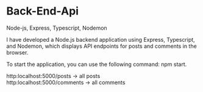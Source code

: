 # Back-End-Api
Node-js, Express, Typescript, Nodemon


I have developed a Node.js backend application using Express, Typescript, and Nodemon, which displays API endpoints for posts and comments in the browser.

To start the application, you can use the following command: npm start.

http:localhost:5000/posts -> all posts
<br/>
http:localhost:5000/comments -> all comments


